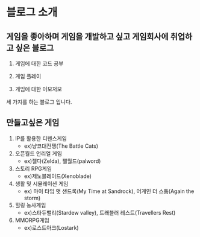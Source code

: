 # 블로그 소개



## 게임을 좋아하며 게임을 개발하고 싶고 게임회사에 취업하고 싶은 블로그



1. 게임에 대한 코드 공부

2. 게임 플레이

3. 게임에 대한 이모저모



세 가지를 하는 블로그 입니다.





## 만들고싶은 게임

1. IP를 활용한 디펜스게임 			
   - ex)냥코대전쟁(The Battle Cats)
2. 오픈월드 언리얼 게임		
   - ex)젤다(Zelda), 팰월드(palword)
3. 스토리 RPG게임		
   - ex)제노블레이드(Xenoblade)
4. 생활 및 시뮬레이션 게임		
   - ex) 마이 타임 앳 샌드록(My Time at Sandrock), 어게인 더 스톰(Again the storm)
5. 힐링 농사게임
   - ex)스타듀밸리(Stardew valley), 트래블러 레스트(Travellers Rest)
6. MMORPG게임		
   - ex)로스트아크(Lostark)





